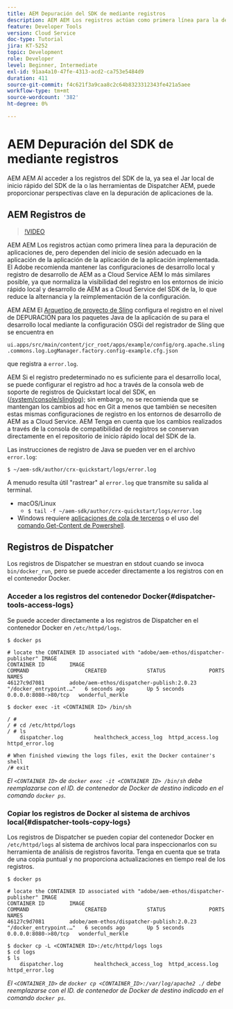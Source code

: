 ```yaml
---
title: AEM Depuración del SDK de mediante registros
description: AEM AEM Los registros actúan como primera línea para la depuración de aplicaciones de, pero dependen del inicio de sesión adecuado en la aplicación de la aplicación de la aplicación de la aplicación implementada.
feature: Developer Tools
version: Cloud Service
doc-type: Tutorial
jira: KT-5252
topic: Development
role: Developer
level: Beginner, Intermediate
exl-id: 91aa4a10-47fe-4313-acd2-ca753e5484d9
duration: 411
source-git-commit: f4c621f3a9caa8c2c64b8323312343fe421a5aee
workflow-type: tm+mt
source-wordcount: '382'
ht-degree: 0%

---
```


# AEM Depuración del SDK de mediante registros

AEM AEM Al acceder a los registros del SDK de la, ya sea el Jar local de inicio rápido del SDK de la o las herramientas de Dispatcher AEM, puede proporcionar perspectivas clave en la depuración de aplicaciones de la.

## AEM Registros de

>[!VIDEO](https://video.tv.adobe.com/v/34334?quality=12&learn=on)

AEM AEM Los registros actúan como primera línea para la depuración de aplicaciones de, pero dependen del inicio de sesión adecuado en la aplicación de la aplicación de la aplicación de la aplicación implementada. El Adobe recomienda mantener las configuraciones de desarrollo local y registro de desarrollo de AEM as a Cloud Service AEM lo más similares posible, ya que normaliza la visibilidad del registro en los entornos de inicio rápido local y desarrollo de AEM as a Cloud Service del SDK de la, lo que reduce la alternancia y la reimplementación de la configuración.

AEM AEM El [Arquetipo de proyecto de Sling](https://github.com/adobe/aem-project-archetype) configura el registro en el nivel de DEPURACIÓN para los paquetes Java de la aplicación de su para el desarrollo local mediante la configuración OSGi del registrador de Sling que se encuentra en

`ui.apps/src/main/content/jcr_root/apps/example/config/org.apache.sling.commons.log.LogManager.factory.config-example.cfg.json`

que registra a `error.log`.

AEM Si el registro predeterminado no es suficiente para el desarrollo local, se puede configurar el registro ad hoc a través de la consola web de soporte de registros de Quickstart local del SDK, en ([/system/console/slinglog](http://localhost:4502/system/console/slinglog)); sin embargo, no se recomienda que se mantengan los cambios ad hoc en Git a menos que también se necesiten estas mismas configuraciones de registro en los entornos de desarrollo de AEM as a Cloud Service. AEM Tenga en cuenta que los cambios realizados a través de la consola de compatibilidad de registros se conservan directamente en el repositorio de inicio rápido local del SDK de la.

Las instrucciones de registro de Java se pueden ver en el archivo `error.log`:

```
$ ~/aem-sdk/author/crx-quickstart/logs/error.log
```

A menudo resulta útil &quot;rastrear&quot; al `error.log` que transmite su salida al terminal.

+ macOS/Linux
   + `$ tail -f ~/aem-sdk/author/crx-quickstart/logs/error.log`
+ Windows requiere [aplicaciones de cola de terceros](https://stackoverflow.com/questions/187587/a-windows-equivalent-of-the-unix-tail-command) o el uso del [comando Get-Content de Powershell](https://stackoverflow.com/a/46444596/133936).

## Registros de Dispatcher

Los registros de Dispatcher se muestran en stdout cuando se invoca `bin/docker_run`, pero se puede acceder directamente a los registros con en el contenedor Docker.

### Acceder a los registros del contenedor Docker{#dispatcher-tools-access-logs}

Se puede acceder directamente a los registros de Dispatcher en el contenedor Docker en `/etc/httpd/logs`.

```shell
$ docker ps

# locate the CONTAINER ID associated with "adobe/aem-ethos/dispatcher-publisher" IMAGE
CONTAINER ID        IMAGE                                       COMMAND                  CREATED             STATUS              PORTS                  NAMES
46127c9d7081        adobe/aem-ethos/dispatcher-publish:2.0.23   "/docker_entrypoint.…"   6 seconds ago       Up 5 seconds        0.0.0.0:8080->80/tcp   wonderful_merkle

$ docker exec -it <CONTAINER ID> /bin/sh

/ # 
/ # cd /etc/httpd/logs
/ # ls
    dispatcher.log          healthcheck_access_log  httpd_access.log        httpd_error.log

# When finished viewing the logs files, exit the Docker container's shell
/# exit
```

_El `<CONTAINER ID>` de `docker exec -it <CONTAINER ID> /bin/sh` debe reemplazarse con el ID. de contenedor de Docker de destino indicado en el comando `docker ps`._


### Copiar los registros de Docker al sistema de archivos local{#dispatcher-tools-copy-logs}

Los registros de Dispatcher se pueden copiar del contenedor Docker en `/etc/httpd/logs` al sistema de archivos local para inspeccionarlos con su herramienta de análisis de registros favorita. Tenga en cuenta que se trata de una copia puntual y no proporciona actualizaciones en tiempo real de los registros.

```shell
$ docker ps

# locate the CONTAINER ID associated with "adobe/aem-ethos/dispatcher-publisher" IMAGE
CONTAINER ID        IMAGE                                       COMMAND                  CREATED             STATUS              PORTS                  NAMES
46127c9d7081        adobe/aem-ethos/dispatcher-publish:2.0.23   "/docker_entrypoint.…"   6 seconds ago       Up 5 seconds        0.0.0.0:8080->80/tcp   wonderful_merkle

$ docker cp -L <CONTAINER ID>:/etc/httpd/logs logs 
$ cd logs
$ ls
    dispatcher.log          healthcheck_access_log  httpd_access.log        httpd_error.log
```

_El `<CONTAINER_ID>` de `docker cp <CONTAINER_ID>:/var/log/apache2 ./` debe reemplazarse con el ID. de contenedor de Docker de destino indicado en el comando `docker ps`._

